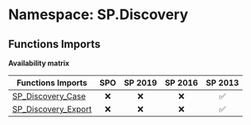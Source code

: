 # Namespace: SP.Discovery

## Functions Imports

**Availability matrix**

Functions Imports | SPO | SP 2019 | SP 2016 | SP 2013
----------|:---:|:-------:|:-------:|:-------:
[SP_Discovery_Case](./Functions/SP_Discovery_Case.md) | ❌ | ❌ | ❌ | ✅
[SP_Discovery_Export](./Functions/SP_Discovery_Export.md) | ❌ | ❌ | ❌ | ✅